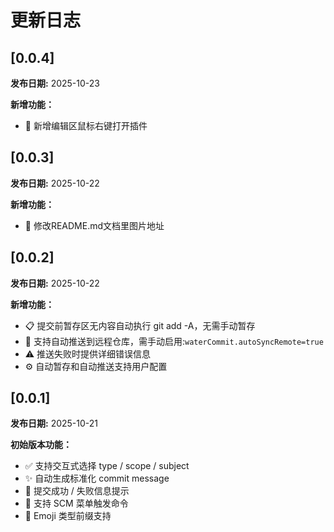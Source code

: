 # 更新日志

## [0.0.4]

**发布日期:** 2025-10-23

**新增功能：**
- 📔 新增编辑区鼠标右键打开插件

## [0.0.3]

**发布日期:** 2025-10-22

**新增功能：**
- 📎 修改README.md文档里图片地址

## [0.0.2]

**发布日期:** 2025-10-22

**新增功能：**
- 📋 提交前暂存区无内容自动执行 git add -A，无需手动暂存
- 🔄 支持自动推送到远程仓库，需手动启用:`waterCommit.autoSyncRemote=true`
- ⚠️ 推送失败时提供详细错误信息
- ⚙️ 自动暂存和自动推送支持用户配置

## [0.0.1]

**发布日期:** 2025-10-21

**初始版本功能：**
- ✅ 支持交互式选择 type / scope / subject  
- ✨ 自动生成标准化 commit message  
- 💬 提交成功 / 失败信息提示  
- 🧩 支持 SCM 菜单触发命令  
- 💎 Emoji 类型前缀支持  
